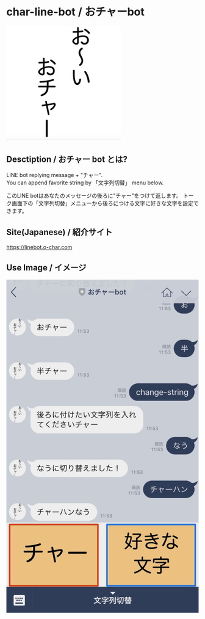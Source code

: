 # char-line-bot / おチャーbot

<img src="https://github.com/Yuchan4342/char-line-bot/blob/master/public/image/logo.png" width="300">

## Desctiption / おチャー bot とは?
LINE bot replying message + "チャー".  
You can append favorite string by 「文字列切替」 menu below.  

このLINE botはあなたのメッセージの後ろに"チャー"をつけて返します。
トーク画面下の「文字列切替」メニューから後ろにつける文字に好きな文字を設定できます。

## Site(Japanese) / 紹介サイト
https://linebot.o-char.com

## Use Image / イメージ
![useimage](https://github.com/Yuchan4342/char-line-bot/blob/master/app/assets/images/o-char2.0.png)
